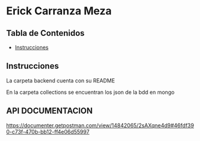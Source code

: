 # Erick Carranza Meza

## Tabla de Contenidos

- [Instrucciones](#instrucciones)

## Instrucciones

La carpeta backend cuenta con su README

En la carpeta collections se encuentran los json de la bdd en mongo

## API DOCUMENTACION

https://documenter.getpostman.com/view/14842065/2sAXqne4d9#46fdf390-c73f-470b-bb12-ff4e06d55997
